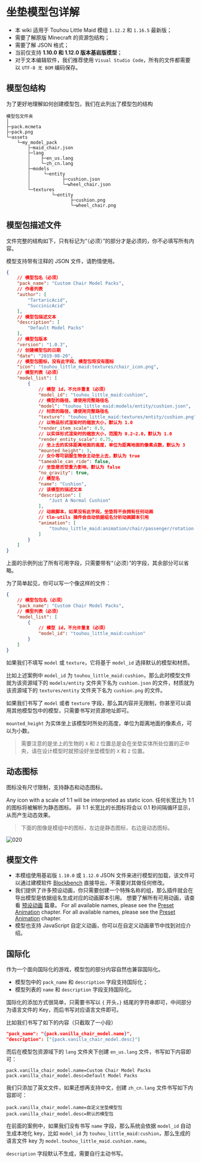 # 坐垫模型包详解

- 本 wiki 适用于 Touhou Little Maid 模组 `1.12.2` 和 `1.16.5` 最新版；
- 需要了解原版 Minecraft 的资源包结构；
- 需要了解 JSON 格式；
- 当前仅支持 **1.10.0 和 1.12.0 版本基岩版模型**；
- 对于文本编辑软件，我们推荐使用 `Visual Studio Code`，所有的文件都需要以 `UTF-8 无 BOM` 编码保存。

## 模型包结构

为了更好地理解如何创建模型包，我们在此列出了模型包的结构

```
模型包文件夹
│
├─pack.mcmeta
├─pack.png
└─assets
    └─my_model_pack
        ├─maid_chair.json
        ├─lang
        │    ├─en_us.lang
        │    └─zh_cn.lang
        ├─models
        │     └─entity
        │            ├─cushion.json
        │            └─wheel_chair.json
        └─textures
                 └─entity
                        ├─cushion.png
                        └─wheel_chair.png
```

## 模型包描述文件

文件完整的结构如下，只有标记为“（必须）”的部分才是必须的，你不必填写所有内容。

模型支持带有注释的 JSON 文件，请酌情使用。

```json
{
    // 模型包名（必须）
    "pack_name": "Custom Chair Model Packs",
    // 作者列表
    "author": [
        "TartaricAcid",
        "SuccinicAcid"
    ],
    // 模型包描述文本
    "description": [
        "Default Model Packs"
    ],
    // 模型包版本
    "version": "1.0.3",
    // 创建模型包的日期
    "date": "2019-08-20",
    // 模型包图标，没有此字段，模型包将没有图标
    "icon": "touhou_little_maid:textures/chair_icon.png",
    // 模型列表（必须）
    "model_list": [
        {
            // 模型 id，不允许重复（必须）
            "model_id": "touhou_little_maid:cushion",
            // 模型的路径，请使用完整路径名
            "model": "touhou_little_maid:models/entity/cushion.json",
            // 材质的路径，请使用完整路径名
            "texture": "touhou_little_maid:textures/entity/cushion.png",
            // 以物品形式渲染时的缩放大小，默认为 1.0
            "render_item_scale": 0.9,
            // 以实体形式渲染时的缩放大小，范围为 0.2~2.0，默认为 1.0
            "render_entity_scale": 0.75,
            // 坐上去的实体距离地面的高度，单位为距离地面的像素点数，默认为 3
            "mounted_height": 3,
            // 女仆等可驯服生物会主动坐上去，默认为 true
            "tameable_can_ride": false,
            // 坐垫是否受重力影响，默认为 false
            "no_gravity": true,
            // 模型名
            "name": "Cushion",
            // 该模型的描述文本
            "description": [
                "Just A Normal Cushion"
            ],
            // 动画脚本，如果没有此字段，坐垫将不会拥有任何动画
            // tlm-utils 插件会自动依据组名分析动画脚本引用
            "animation": [
                "touhou_little_maid:animation/chair/passenger/rotation.js"
            ]
        }
    ]
}
```

上面的示例列出了所有可用字段，只需要带有“（必须）”的字段，其余部分可以省略。

为了简单起见，你可以写一个像这样的文件：

```json
{
    // 模型包包名（必须）
    "pack_name": "Custom Chair Model Packs",
    // 模型列表（必须）
    "model_list": [
        {
            // 模型 id，不允许重复（必须）
            "model_id": "touhou_little_maid:cushion"
        }
    ]
}
```

如果我们不填写 `model` 或 `texture`，它将基于 `model_id` 选择默认的模型和材质。

比如上述案例中 `model_id` 为 `touhou_little_maid:cushion`，那么此时模型文件就为该资源域下的 `models/entity` 文件夹下名为 `cushion.json` 的文件，材质就为该资源域下的 `textures/entity` 文件夹下名为 `cushion.png` 的文件。

如果我们书写了 `model` 或者 `texture` 字段，那么其内容并无限制，你甚至可以调用其他模型包中的模型，只需要书写对资源地址即可。

`mounted_height` 为实体坐上该模型时所处的高度，单位为距离地面的像素点，可以为小数。

> 需要注意的是坐上的生物的 `X` 和 `Z` 位置总是会在坐垫实体所处位置的正中央，请在设计模型时就预设好坐垫模型的 `X` 和 `Z` 位置。

## 动态图标

图标没有尺寸限制，支持静态和动态图标。

Any icon with a scale of 1:1 will be interpreted as static icon. 任何长宽比为 1:1 的图标将被解析为静态图标。 非 1:1 长宽比的长图标将会以 0.1 秒间隔循环显示，从而产生动态效果。

> 下面的图像是模组中的图标，左边是静态图标，右边是动态图标。

![020](https://i.imgur.com/VoulqpR.png)

## 模型文件

- 本模组使用基岩版 `1.10.0` 或 `1.12.0` JSON 文件来进行模型的加载，该文件可以通过建模软件 [Blockbench](https://blockbench.net/) 直接导出，不需要对其做任何修改。
- 我们提供了许多预设动画，你只需要创建一个特殊名称的组，那么插件就会在导出模型是依据组名生成对应的动画脚本引用。 想要了解所有可用动画，请查看 [预设动画](/preset_animation.md) 篇章。 For all available names, please see the [Preset Animation](/preset_animation.md) chapter. For all available names, please see the [Preset Animation](/preset_animation.md) chapter.
- 模型也支持 JavaScript 自定义动画，你可以在自定义动画章节中找到对应介绍。

## 国际化

作为一个面向国际化的游戏，模型包的部分内容自然也兼容国际化。

- 模型包中的 `pack_name` 和 `description` 字段支持国际化；
- 模型列表的 `name` 和 `description` 字段支持国际化。

国际化的添加方式很简单，只需要书写以 `{` 开头，`}` 结尾的字符串即可，中间部分为语言文件的 Key，而后书写对应语言文件即可。

比如我们书写了如下的内容（只截取了一小段）

```json
"pack_name": "{pack.vanilla_chair_model.name}",
"description": ["{pack.vanilla_chair_model.desc}"]
```

而后在模型包资源域下的 `lang` 文件夹下创建 `en_us.lang` 文件，书写如下内容即可：

```properties
pack.vanilla_chair_model.name=Custom Chair Model Packs
pack.vanilla_chair_model.desc=Default Model Packs
```

我们只添加了英文文件，如果还想再支持中文，创建 `zh_cn.lang` 文件书写如下内容即可：

```properties
pack.vanilla_chair_model.name=自定义坐垫模型包
pack.vanilla_chair_model.desc=默认的模型包
```

在前面的案例中，如果我们没有书写 `name` 字段，那么系统会依据 `model_id` 自动生成本地化 key，比如 `model_id` 为 `touhou_little_maid:cushion`，那么生成的语言文件 key 为 `model.touhou_little_maid.cushion.name`。

`description` 字段默认不生成，需要自行主动书写。
